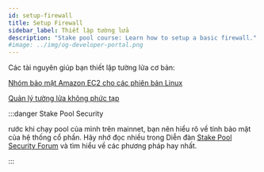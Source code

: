 ```yaml
---
id: setup-firewall
title: Setup Firewall
sidebar_label: Thiết lập tường lửa
description: "Stake pool course: Learn how to setup a basic firewall."
#image: ../img/og-developer-portal.png
--- 
```


Các tài nguyên giúp bạn thiết lập tường lửa cơ bản:

[Nhóm bảo mật Amazon EC2 cho các phiên bản Linux](https://docs.aws.amazon.com/AWSEC2/latest/UserGuide/ec2-security-groups.html)

[Quản lý tường lửa không phức tạp](http://manpages.ubuntu.com/manpages/focal/man8/ufw.8.html)

:::danger Stake Pool Security

rước khi chạy pool của mình trên mainnet, bạn nên hiểu rõ về tính bảo mật của hệ thống cổ phần. Hãy nhớ đọc nhiều trong Diễn đàn [Stake Pool Security Forum](https://forum.cardano.org/c/staking-delegation/stake-pool-security/157)  và tìm hiểu về các phương pháp hay nhất.

:::
